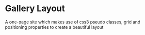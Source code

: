 # Gallery Layout
 A  one-page site which makes use of css3 pseudo classes, grid and positioning properties to create a beautiful layout
